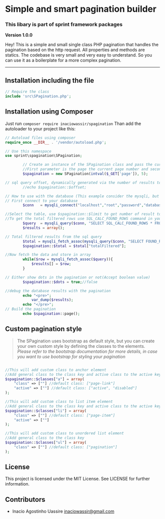 # Simple and smart pagination builder
### This libary is part of sprint framework packages

**Version 1.0.0**

Hey! This is a simple and small single class PHP pagination that handles the pagination based on the http request. All properties and methods are statics.
The codebase is very small and very easy to understand. So you can use it as a boilerplate for a more complex pagination.

---

## Installation including the file
```php
// Require the class
include 'src\SPagination.php';

```

## Installation using Composer
Just run `composer require inaciowassir/spagination`
Than add the autoloader to your project like this:

```php
// Autoload files using composer
require_once __DIR__ . '/vendor/autoload.php';

// Use this namespace
use sprint\spagination\SPagination;

		// Create an instance of the SPagination class and pass the current page retrieved via http request and the number of results per page as parameters to the constructor
		//First parameter is the page the current page number and second is the limit per page
		$spagination = new SPagination(intval($_GET['page']), 5);

// sql query offset, dynamically generated via the number of results to display per page and the current page number
		//echo $spagination::$offset;

// How to use with the database (This example consider the mysqli, but you can use PDO or any other drivers as well)
// First connect to your database
		$conn   = mysqli_connect("localhost","root","password","database");

//Select the table, use $spagination::$limit to get number of result to return and $spagination::$offset to get the offset dynamically
//To get the total filtered rows use SQL_CALC_FOUND_ROWS command in your query this will ignored the limit and run the query as no limit was informed
		$query  = mysqli_query($conn, "SELECT SQL_CALC_FOUND_ROWS * FROM table ORDER BY id ASC LIMIT ".$spagination::$limit." OFFSET ".$spagination::$offset."");
		$results = array();

// Total filtered results from the sql query
		$total = mysqli_fetch_assoc(mysqli_query($conn, "SELECT FOUND_ROWS() AS totalFiltered"));
		$spagination::$total = $total["totalFiltered"];

//Now fetch the data and store in array
		while($row = mysqli_fetch_assoc($query)){
			$results[] = $row;
		}

// Either show dots in the pagination or not(Accept boolean value)
		$spagination::$dots = true;//false

//debug the database results with the pagination
		echo "<pre>";
			var_dump($results);
		echo "</pre>";
// Build the pagination
		echo $spagination::page();

```

## Custom pagination style
> The SPagination uses bootstrap as default style, but you can create your own custom style by defining the classes to the elements.
*Please refer to the bootstrap documentation for more details, in case you want to use bootstrap for styling your pagination* [](https://getbootstrap.com)

```php

//This will add custom class to anchor element
//Add general class to the class key and active class to the active key
$spagination::$classes["a"] = array(
	"class" => [""] //default class: ["page-link"]
	"active" => [""] //default class: ["active", "disabled"]
);

//This will add custom class to list item element
//Add general class to the class key and active class to the active key (this is used in case you use list item to style active behaviour)
$spagination::$classes["li"] = array(
	"class" => [""] //default class: ["page-item"]
	"active" => [""]
);

//This will add custom class to unordered list element
//Add general class to the class key
$spagination::$classes["ul"] = array(
	"class" => [""] //default class: ["pagination"]
);

```

## License
This project is licensed under the MIT License. See LICENSE for further information.

## Contributors
- Inacio Agostinho Uassire <inaciowassir@gmail.com>


